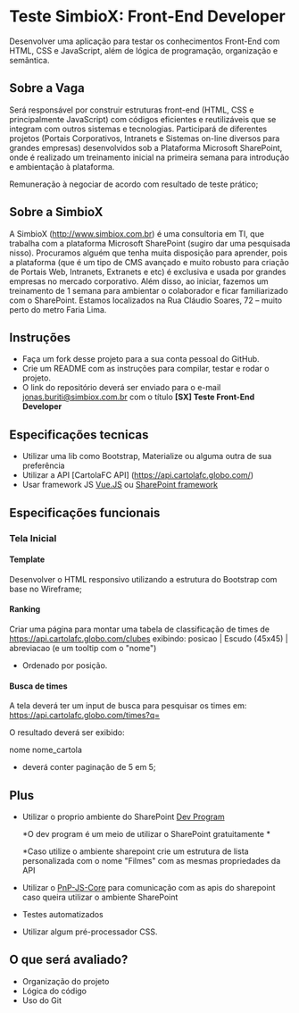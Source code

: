 # Teste SimbioX: Front-End Developer
Desenvolver uma aplicação para testar os conhecimentos Front-End com HTML, CSS e JavaScript, além de lógica de programação, organização e semântica.

## Sobre a Vaga
Será responsável por construir estruturas front-end (HTML, CSS e principalmente JavaScript) com códigos eficientes e reutilizáveis que se integram com outros sistemas e tecnologias. Participará de diferentes projetos (Portais Corporativos, Intranets e Sistemas on-line diversos para grandes empresas) desenvolvidos sob a Plataforma Microsoft SharePoint, onde é realizado um treinamento inicial na primeira semana para introdução e ambientação à plataforma.

Remuneração à negociar de acordo com resultado de teste prático;

## Sobre a SimbioX
A SimbioX (http://www.simbiox.com.br) é uma consultoria em TI, que trabalha com a plataforma Microsoft SharePoint (sugiro dar uma pesquisada nisso). Procuramos alguém que tenha muita disposição para aprender, pois a plataforma (que é um tipo de CMS avançado e muito robusto para criação de Portais Web, Intranets, Extranets e etc) é exclusiva e usada por grandes empresas no mercado corporativo. Além disso, ao iniciar, fazemos um treinamento de 1 semana para ambientar o colaborador e ficar familiarizado com o SharePoint. Estamos localizados na Rua Cláudio Soares, 72 – muito perto do metro Faria Lima.

## Instruções
- Faça um fork desse projeto para a sua conta pessoal do GitHub.
- Crie um README com as instruções para compilar, testar e rodar o projeto.
- O link do repositório deverá ser enviado para o e-mail
jonas.buriti@simbiox.com.br com o título **[SX] Teste Front-End Developer**

## Especificações tecnicas
- Utilizar uma lib como Bootstrap, Materialize ou alguma outra de sua preferência
- Utilizar a API [CartolaFC API] (https://api.cartolafc.globo.com/)
- Usar framework JS [Vue.JS](https://vuejs.org/) ou
[SharePoint framework](https://github.com/SharePoint/sp-dev-docs)

## Especificações funcionais

### Tela Inicial

#### Template

Desenvolver o HTML responsivo utilizando a estrutura do Bootstrap com base no Wireframe;

#### Ranking

Criar uma página para montar uma tabela de classificação de times de https://api.cartolafc.globo.com/clubes exibindo:
posicao | Escudo (45x45) | abreviacao (e um tooltip com o "nome")

* Ordenado por posição.

#### Busca de times

A tela deverá ter um input de busca para pesquisar os times em: https://api.cartolafc.globo.com/times?q=

O resultado deverá ser exibido:

nome
nome_cartola

* deverá conter paginação de 5 em 5;

## Plus

- Utilizar o proprio ambiente do SharePoint
[Dev Program](https://profile.microsoft.com/RegSysProfileCenter/wizardnp.aspx?wizid=14b845d0-938c-45af-b061-f798fbb4d170&lcid=1033)

    *O dev program é um meio de utilizar o SharePoint gratuitamente *

    *Caso utilize o ambiente sharepoint crie um estrutura de
    lista personalizada com o nome "Filmes" com as mesmas propriedades da API

- Utilizar o
[PnP-JS-Core](https://github.com/SharePoint/PnP-JS-Core) para comunicação com as apis
do sharepoint caso queira utilizar o ambiente SharePoint

- Testes automatizados

- Utilizar algum pré-processador CSS.

## O que será avaliado?
- Organização do projeto
- Lógica do código
- Uso do Git